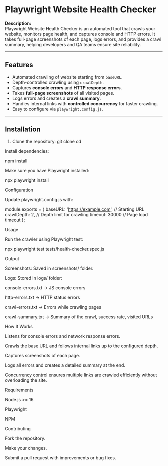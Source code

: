 # Playwright Website Health Checker

**Description:**  
Playwright Website Health Checker is an automated tool that crawls your website, monitors page health, and captures console and HTTP errors. It takes full-page screenshots of each page, logs errors, and provides a crawl summary, helping developers and QA teams ensure site reliability.

---

## **Features**
- Automated crawling of website starting from `baseURL`.
- Depth-controlled crawling using `crawlDepth`.
- Captures **console errors** and **HTTP response errors**.
- Takes **full-page screenshots** of all visited pages.
- Logs errors and creates a **crawl summary**.
- Handles internal links with **controlled concurrency** for faster crawling.
- Easy to configure via `playwright.config.js`.

---

## **Installation**
1. Clone the repository:
git clone <your-repo-url>
cd <repo-folder>

Install dependencies:

npm install


Make sure you have Playwright installed:

npx playwright install

Configuration

Update playwright.config.js with:

module.exports = {
  baseURL: 'https://example.com',   // Starting URL
  crawlDepth: 2,                     // Depth limit for crawling
  timeout: 30000                     // Page load timeout
};

Usage

Run the crawler using Playwright test:

npx playwright test tests/health-checker.spec.js

Output

Screenshots: Saved in screenshots/ folder.

Logs: Stored in logs/ folder:

console-errors.txt → JS console errors

http-errors.txt → HTTP status errors

crawl-errors.txt → Errors while crawling pages

crawl-summary.txt → Summary of the crawl, success rate, visited URLs

How It Works

Listens for console errors and network response errors.

Crawls the base URL and follows internal links up to the configured depth.

Captures screenshots of each page.

Logs all errors and creates a detailed summary at the end.

Concurrency control ensures multiple links are crawled efficiently without overloading the site.

Requirements

Node.js >= 16

Playwright

NPM

Contributing

Fork the repository.

Make your changes.

Submit a pull request with improvements or bug fixes.
